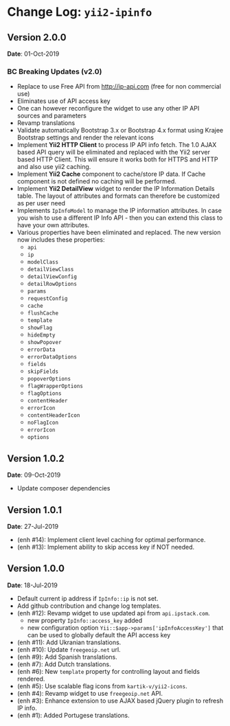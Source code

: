 Change Log: `yii2-ipinfo`
=========================

## Version 2.0.0

**Date**: 01-Oct-2019

### BC Breaking Updates (v2.0)

- Replace to use Free API from http://ip-api.com (free for non commercial use)
- Eliminates use of API access key
- One can however reconfigure the widget to use any other IP API sources and parameters
- Revamp translations
- Validate automatically Bootstrap 3.x or Bootstrap 4.x format using Krajee Bootstrap settings and render the relevant icons
- Implement **Yii2 HTTP Client** to process IP API info fetch. The 1.0 AJAX based API query will be eliminated and replaced with the Yii2 server based HTTP Client. This will ensure it works both for HTTPS and HTTP and also use yii2 caching.
- Implement **Yii2 Cache** component to cache/store IP data. If Cache component is not defined no caching will be performed.
- Implement **Yii2 DetailView** widget to render the IP Information Details table. The layout of attributes and formats can therefore be customized as per user need
- Implements `IpInfoModel` to manage the IP information attributes. In case you wish to use a different IP Info API - then you can extend this class to have your own attributes.
- Various properties have been eliminated and replaced. The new version now includes these properties:
    - `api`
    - `ip`
    - `modelClass`
    - `detailViewClass`
    - `detailViewConfig`
    - `detailRowOptions`
    - `params`
    - `requestConfig`
    - `cache`
    - `flushCache`
    - `template`
    - `showFlag`
    - `hideEmpty`
    - `showPopover`
    - `errorData`
    - `errorDataOptions`
    - `fields`
    - `skipFields`
    - `popoverOptions`
    - `flagWrapperOptions`
    - `flagOptions`
    - `contentHeader`
    - `errorIcon`
    - `contentHeaderIcon`
    - `noFlagIcon`
    - `errorIcon`
    - `options`

## Version 1.0.2

**Date**: 09-Oct-2019

- Update composer dependencies

## Version 1.0.1

**Date**: 27-Jul-2019

- (enh #14): Implement client level caching for optimal performance.
- (enh #13): Implement ability to skip access key if NOT needed.

## Version 1.0.0

**Date**: 18-Jul-2019

- Default current ip address if `IpInfo::ip` is not set.
- Add github contribution and change log templates.
- (enh #12): Revamp widget to use updated api from `api.ipstack.com`.
    - new property `IpInfo::access_key` added
    - new configuration option `Yii::$app->params['ipInfoAccessKey']` that can be used to globally default the API access key
- (enh #11): Add Ukranian translations.
- (enh #10): Update `freegeoip.net` url.
- (enh #9): Add Spanish translations.
- (enh #7): Add Dutch translations.
- (enh #6): New `template` property for controlling layout and fields rendered.
- (enh #5): Use scalable flag icons from `kartik-v/yii2-icons`.
- (enh #4): Revamp widget to use `freegeoip.net` API.
- (enh #3): Enhance extension to use AJAX based jQuery plugin to refresh IP info.
- (enh #1): Added Portugese translations.